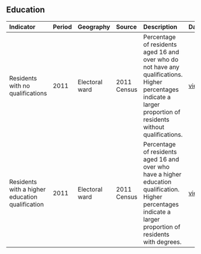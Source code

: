 ## Education

| Indicator     | Period        | Geography     | Source        | Description   | Data           | Code           |
|:------------- |:------------- |:------------- |:------------- |:------------- | :------------- | :------------- |
| Residents with no qualifications | 2011 | Electoral ward | 2011 Census | Percentage of residents aged 16 and over who do not have any qualifications. Higher percentages indicate a larger proportion of residents without qualifications. | [view](data/residents_no_qualifications.csv) | [view](code/residents_no_qualifications.R) |
| Residents with a higher education qualification | 2011 | Electoral ward | 2011 Census | Percentage of residents aged 16 and over who have a higher education qualification. Higher percentages indicate a larger proportion of residents with degrees. | [view](data/residents_higher_education_qualification.csv) | [view](code/residents_higher_education_qualification.R) |
